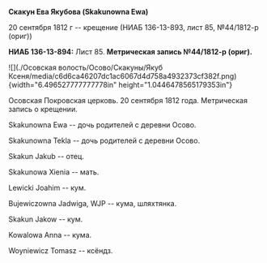 **Скакун Ева Якубова (Skakunowna Ewa)**

20 сентября 1812 г -- крещение (НИАБ 136-13-893, лист 85, №44/1812-р
(ориг))

**НИАБ 136-13-894:** Лист 85. **Метрическая запись №44/1812-р (ориг).**

![](./Осовская волость/Осово/Скакуны/Якуб Ксеня/media/c6d6ca46207dc1ac6067d4d758a4932373cf382f.png){width="6.496527777777778in"
height="1.0446478565179353in"}

Осовская Покровская церковь. 20 сентября 1812 года. Метрическая запись о
крещении.

Skakunowna Ewa -- дочь родителей с деревни Осовo.

Skakunowna Tekla -- дочь родителей с деревни Осовo.

Skakun Jakub -- отец.

Skakunowa Xienia -- мать.

Lewicki Joahim -- кум.

Bujewiczowna Jadwiga, WJP -- кума, шляхтянка.

Skakun Jakow -- кум.

Kowalowa Anna -- кума.

Woyniewicz Tomasz -- ксёндз.
